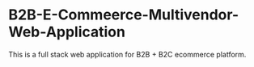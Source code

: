 # B2B-E-Commeerce-Multivendor-Web-Application
This is a full stack web application for B2B + B2C  ecommerce platform.
